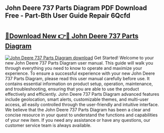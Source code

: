 ## John Deere 737 Parts Diagram PDF Download Free - Part-Bth User Guide Repair 6Qcfd

# <h2><a href="http://dfi3t7m.blite.top/?on=John+Deere+737+Parts+Diagram">🔗Download New 👉🔴 John Deere 737 Parts Diagram</a></h2>

[![John Deere 737 Parts Diagram download](https://i.imgur.com/lujVjoI.png)](http://dfi3t7m.blite.top/?on=John+Deere+737+Parts+Diagram)
Get Started! Welcome to your new John Deere 737 Parts Diagram user manual. This guide will walk you through everything you need to know to operate and maximize your experience. To ensure a successful experience with your new John Deere 737 Parts Diagram, please read this user manual carefully before use. It contains essential information on product setup, operation, maintenance, and troubleshooting, ensuring that you are able to use the product effectively and efficiently. John Deere 737 Parts Diagram advanced features include geolocation, smart alerts, customizable themes, and multi-user access, all easily controlled through the user-friendly and intuitive interface. We believe that the John Deere 737 Parts Diagram has been a clear and concise resource in your quest to understand the functions and capabilities of your new item. If you need any assistance or have any questions, our customer service team is always available.
